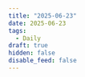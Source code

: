 ```yaml
---
title: "2025-06-23"
date: 2025-06-23
tags:
  - Daily
draft: true
hidden: false
disable_feed: false
---
```


